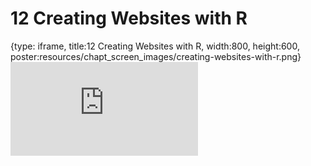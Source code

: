 # 12 Creating Websites with R
 
{type: iframe, title:12 Creating Websites with R, width:800, height:600, poster:resources/chapt_screen_images/creating-websites-with-r.png}
![](https://datatrail-jhu.github.io/05_R/no_toc/creating-websites-with-r.html)
 

 
